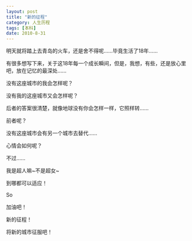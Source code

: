 ```yaml
---
layout: post
title: "新的征程"
category: 人生历程
tags: [本科]
date: 2010-8-31
---
```


明天就将踏上去青岛的火车，还是舍不得呢……毕竟生活了18年……

有很多想写下来，关于这18年每一个成长瞬间，但是，我想，有些，还是放心里吧，放在记忆的最深处……<!-- more -->

没有这座城市的我会怎样呢？

没有我的这座城市又会怎样呢？

后者的答案很清楚，就像地球没有你会怎样一样，它照样转……

前者呢？

没有这座城市会有另一个城市去替代……

心情会如何呢？

不过……

我是超人嘛~不是超女~
	
到哪都可以适应！

So

加油吧！

新的征程！

将新的城市征服吧！